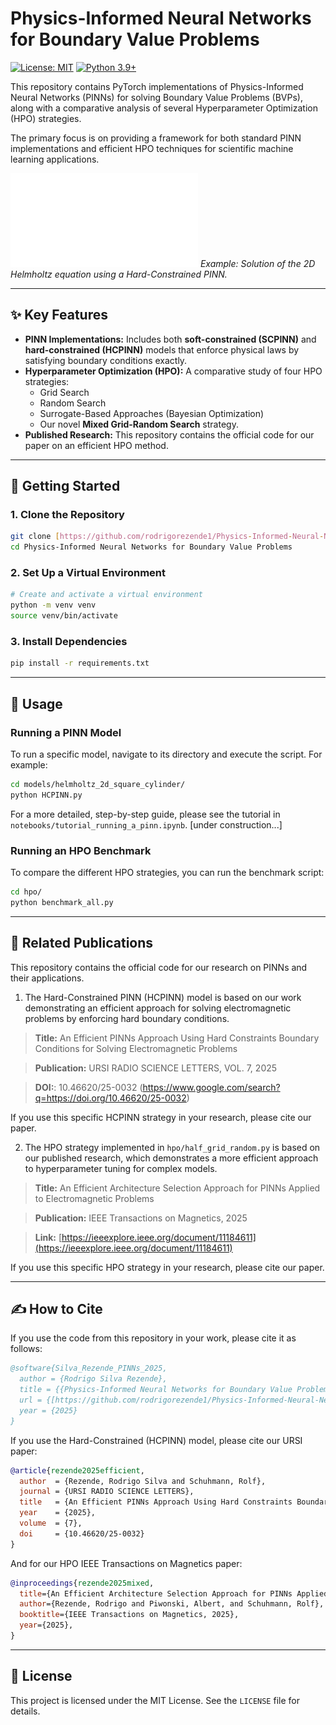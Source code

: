 # Physics-Informed Neural Networks for Boundary Value Problems

[![License: MIT](https://img.shields.io/badge/License-MIT-yellow.svg)](https://opensource.org/licenses/MIT)
[![Python 3.9+](https://img.shields.io/badge/python-3.9+-blue.svg)](https://www.python.org/downloads/release/python-390/)

This repository contains PyTorch implementations of Physics-Informed Neural Networks (PINNs) for solving Boundary Value Problems (BVPs), along with a comparative analysis of several Hyperparameter Optimization (HPO) strategies.

The primary focus is on providing a framework for both standard PINN implementations and efficient HPO techniques for scientific machine learning applications.

![Helmholtz Solution Figure](figures/helmholtz_solution.pdf)
*Example: Solution of the 2D Helmholtz equation using a Hard-Constrained PINN.*

---

## ✨ Key Features

* **PINN Implementations:** Includes both **soft-constrained (SCPINN)** and **hard-constrained (HCPINN)** models that enforce physical laws by satisfying boundary conditions exactly.
* **Hyperparameter Optimization (HPO):** A comparative study of four HPO strategies:
    * Grid Search 
    * Random Search
    * Surrogate-Based Approaches (Bayesian Optimization)
    * Our novel **Mixed Grid-Random Search** strategy.
* **Published Research:** This repository contains the official code for our paper on an efficient HPO method.

---

## 🚀 Getting Started

### 1. Clone the Repository
```bash
git clone [https://github.com/rodrigorezende1/Physics-Informed-Neural-Networks.git](https://github.com/rodrigorezende1/Physics-Informed-Neural-Networks.git)
cd Physics-Informed Neural Networks for Boundary Value Problems
```

### 2. Set Up a Virtual Environment
```bash
# Create and activate a virtual environment
python -m venv venv
source venv/bin/activate
```

### 3. Install Dependencies
```bash
pip install -r requirements.txt
```

---

## 🔧 Usage

### Running a PINN Model
To run a specific model, navigate to its directory and execute the script. For example:
```bash
cd models/helmholtz_2d_square_cylinder/
python HCPINN.py
```
For a more detailed, step-by-step guide, please see the tutorial in `notebooks/tutorial_running_a_pinn.ipynb`. [under construction...]

### Running an HPO Benchmark
To compare the different HPO strategies, you can run the benchmark script:
```bash
cd hpo/
python benchmark_all.py
```

---

## 📄 Related Publications

This repository contains the official code for our research on PINNs and their applications.

1. The Hard-Constrained PINN (HCPINN) model is based on our work demonstrating an efficient approach for solving electromagnetic problems by enforcing hard boundary conditions.

> **Title:** An Efficient PINNs Approach Using Hard Constraints Boundary Conditions for Solving Electromagnetic Problems

> **Publication:** URSI RADIO SCIENCE LETTERS, VOL. 7, 2025

> **DOI:**: 10.46620/25-0032 (https://www.google.com/search?q=https://doi.org/10.46620/25-0032)

If you use this specific HCPINN strategy in your research, please cite our paper.

2. The HPO strategy implemented in `hpo/half_grid_random.py` is based on our published research, which demonstrates a more efficient approach to hyperparameter tuning for complex models.

> **Title:** An Efficient Architecture Selection Approach for PINNs Applied to Electromagnetic Problems

> **Publication:** IEEE Transactions on Magnetics, 2025

> **Link:** [https://ieeexplore.ieee.org/document/11184611](https://ieeexplore.ieee.org/document/11184611)

If you use this specific HPO strategy in your research, please cite our paper.

---

## ✍️ How to Cite

If you use the code from this repository in your work, please cite it as follows:
```bibtex
@software{Silva_Rezende_PINNs_2025,
  author = {Rodrigo Silva Rezende},
  title = {{Physics-Informed Neural Networks for Boundary Value Problems}},
  url = {[https://github.com/rodrigorezende1/Physics-Informed-Neural-Networks.git](https://github.com/rodrigorezende1/Physics-Informed-Neural-Networks.git)},
  year = {2025}
}
```
If you use the Hard-Constrained (HCPINN) model, please cite our URSI paper:
```bibtex
@article{rezende2025efficient,
  author  = {Rezende, Rodrigo Silva and Schuhmann, Rolf},
  journal = {URSI RADIO SCIENCE LETTERS},
  title   = {An Efficient PINNs Approach Using Hard Constraints Boundary Conditions for Solving Electromagnetic Problems},
  year    = {2025},
  volume  = {7},
  doi     = {10.46620/25-0032}
}
```
And for our HPO IEEE Transactions on Magnetics paper:
```bibtex
@inproceedings{rezende2025mixed,
  title={An Efficient Architecture Selection Approach for PINNs Applied to Electromagnetic Problems},
  author={Rezende, Rodrigo and Piwonski, Albert, and Schuhmann, Rolf},
  booktitle={IEEE Transactions on Magnetics, 2025},
  year={2025},
}
```
---

## 📜 License

This project is licensed under the MIT License. See the `LICENSE` file for details.

